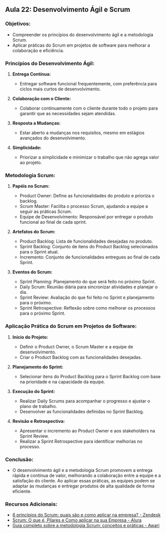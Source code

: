 ## Aula 22: Desenvolvimento Ágil e Scrum

### Objetivos:
- Compreender os princípios do desenvolvimento ágil e a metodologia Scrum.
- Aplicar práticas do Scrum em projetos de software para melhorar a colaboração e eficiência.

### Princípios do Desenvolvimento Ágil:

1. **Entrega Contínua:**
   - Entregar software funcional frequentemente, com preferência para ciclos mais curtos de desenvolvimento.

2. **Colaboração com o Cliente:**
   - Colaborar continuamente com o cliente durante todo o projeto para garantir que as necessidades sejam atendidas.

3. **Resposta a Mudanças:**
   - Estar aberto a mudanças nos requisitos, mesmo em estágios avançados do desenvolvimento.

4. **Simplicidade:**
   - Priorizar a simplicidade e minimizar o trabalho que não agrega valor ao projeto.

### Metodologia Scrum:

1. **Papéis no Scrum:**
   - Product Owner: Define as funcionalidades do produto e prioriza o backlog.
   - Scrum Master: Facilita o processo Scrum, ajudando a equipe a seguir as práticas Scrum.
   - Equipe de Desenvolvimento: Responsável por entregar o produto funcional ao final de cada sprint.

2. **Artefatos do Scrum:**
   - Product Backlog: Lista de funcionalidades desejadas no produto.
   - Sprint Backlog: Conjunto de itens do Product Backlog selecionados para o Sprint atual.
   - Incremento: Conjunto de funcionalidades entregues ao final de cada Sprint.

3. **Eventos do Scrum:**
   - Sprint Planning: Planejamento do que será feito no próximo Sprint.
   - Daily Scrum: Reunião diária para sincronizar atividades e planejar o dia.
   - Sprint Review: Avaliação do que foi feito no Sprint e planejamento para o próximo.
   - Sprint Retrospective: Reflexão sobre como melhorar os processos para o próximo Sprint.

### Aplicação Prática do Scrum em Projetos de Software:

1. **Início do Projeto:**
   - Definir o Product Owner, o Scrum Master e a equipe de desenvolvimento.
   - Criar o Product Backlog com as funcionalidades desejadas.

2. **Planejamento do Sprint:**
   - Selecionar itens do Product Backlog para o Sprint Backlog com base na prioridade e na capacidade da equipe.

3. **Execução do Sprint:**
   - Realizar Daily Scrums para acompanhar o progresso e ajustar o plano de trabalho.
   - Desenvolver as funcionalidades definidas no Sprint Backlog.

4. **Revisão e Retrospectiva:**
   - Apresentar o incremento ao Product Owner e aos stakeholders na Sprint Review.
   - Realizar a Sprint Retrospective para identificar melhorias no processo.

### Conclusão:
- O desenvolvimento ágil e a metodologia Scrum promovem a entrega rápida e contínua de valor, melhorando a colaboração entre a equipe e a satisfação do cliente. Ao aplicar essas práticas, as equipes podem se adaptar às mudanças e entregar produtos de alta qualidade de forma eficiente.

### Recursos Adicionais:
- [6 princípios do Scrum: quais são e como aplicar na empresa? - Zendesk](https://www.zendesk.com.br/blog/principios-do-scrum/)
- [Scrum: O que é, Pilares e Como aplicar na sua Empresa - Alura](https://www.alura.com.br/artigos/scrum-o-que-e-pilares-e-como-aplicar)
- [Guia completo sobre a metodologia Scrum: conceitos e práticas - Awari](https://awari.com.br/blog/metodologia-scrum/)
